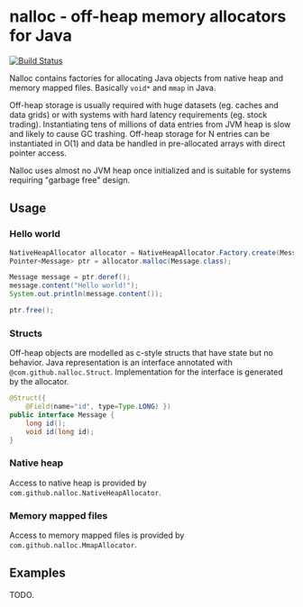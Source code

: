 # nalloc - off-heap memory allocators for Java

[![Build Status](https://drone.io/github.com/alaisi/nalloc/status.png)](https://drone.io/github.com/alaisi/nalloc/latest)

Nalloc contains factories for allocating Java objects from native heap and memory mapped files. Basically `void*` and `mmap` in Java.

Off-heap storage is usually required with huge datasets (eg. caches and data grids) or with systems with hard latency requirements (eg. stock trading). Instantiating tens of millions of data entries from JVM heap is slow and likely to cause GC trashing. Off-heap storage for N entries can be instantiated in O(1) and data be handled in pre-allocated arrays with direct pointer access.

Nalloc uses almost no JVM heap once initialized and is suitable for systems requiring "garbage free" design.

## Usage

### Hello world

```java
NativeHeapAllocator allocator = NativeHeapAllocator.Factory.create(Message.class);
Pointer<Message> ptr = allocator.malloc(Message.class);

Message message = ptr.deref();
message.content("Hello world!");
System.out.println(message.content());

ptr.free();
```

### Structs

Off-heap objects are modelled as c-style structs that have state but no behavior. Java representation is an interface annotated with `@com.github.nalloc.Struct`. Implementation for the interface is generated by the allocator.

```java
@Struct({
    @Field(name="id", type=Type.LONG) })
public interface Message {
    long id();
    void id(long id);
}
```

### Native heap

Access to native heap is provided by `com.github.nalloc.NativeHeapAllocator`.

### Memory mapped files

Access to memory mapped files is provided by `com.github.nalloc.MmapAllocator`.

## Examples

TODO.

